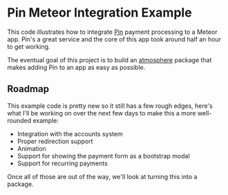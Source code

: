 # Pin Meteor Integration Example

This code illustrates how to integrate [Pin][pin-site] payment processing to a
Meteor app. Pin's a great service and the core of this app took around half an
hour to get working.

The eventual goal of this project is to build an [atmosphere][atmosphere]
package that makes adding Pin to an app as easy as possible.

[pin-site]: http://pin.net.au/
[atmosphere]: https://atmosphere.meteor.com

## Roadmap

This example code is pretty new so it still has a few rough edges, here's what
I'll be working on over the next few days to make this a more well-rounded
example:

- Integration with the accounts system
- Proper redirection support
- Animation
- Support for showing the payment form as a bootstrap modal
- Support for recurring payments

Once all of those are out of the way, we'll look at turning this into a package.
